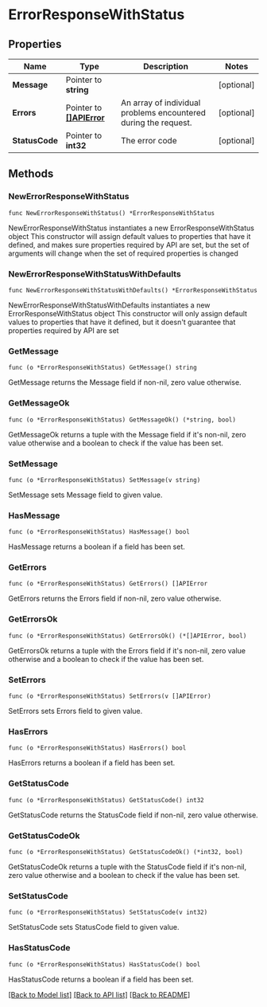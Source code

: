 # ErrorResponseWithStatus

## Properties

Name | Type | Description | Notes
------------ | ------------- | ------------- | -------------
**Message** | Pointer to **string** |  | [optional] 
**Errors** | Pointer to [**[]APIError**](APIError.md) | An array of individual problems encountered during the request. | [optional] 
**StatusCode** | Pointer to **int32** | The error code | [optional] 

## Methods

### NewErrorResponseWithStatus

`func NewErrorResponseWithStatus() *ErrorResponseWithStatus`

NewErrorResponseWithStatus instantiates a new ErrorResponseWithStatus object
This constructor will assign default values to properties that have it defined,
and makes sure properties required by API are set, but the set of arguments
will change when the set of required properties is changed

### NewErrorResponseWithStatusWithDefaults

`func NewErrorResponseWithStatusWithDefaults() *ErrorResponseWithStatus`

NewErrorResponseWithStatusWithDefaults instantiates a new ErrorResponseWithStatus object
This constructor will only assign default values to properties that have it defined,
but it doesn't guarantee that properties required by API are set

### GetMessage

`func (o *ErrorResponseWithStatus) GetMessage() string`

GetMessage returns the Message field if non-nil, zero value otherwise.

### GetMessageOk

`func (o *ErrorResponseWithStatus) GetMessageOk() (*string, bool)`

GetMessageOk returns a tuple with the Message field if it's non-nil, zero value otherwise
and a boolean to check if the value has been set.

### SetMessage

`func (o *ErrorResponseWithStatus) SetMessage(v string)`

SetMessage sets Message field to given value.

### HasMessage

`func (o *ErrorResponseWithStatus) HasMessage() bool`

HasMessage returns a boolean if a field has been set.

### GetErrors

`func (o *ErrorResponseWithStatus) GetErrors() []APIError`

GetErrors returns the Errors field if non-nil, zero value otherwise.

### GetErrorsOk

`func (o *ErrorResponseWithStatus) GetErrorsOk() (*[]APIError, bool)`

GetErrorsOk returns a tuple with the Errors field if it's non-nil, zero value otherwise
and a boolean to check if the value has been set.

### SetErrors

`func (o *ErrorResponseWithStatus) SetErrors(v []APIError)`

SetErrors sets Errors field to given value.

### HasErrors

`func (o *ErrorResponseWithStatus) HasErrors() bool`

HasErrors returns a boolean if a field has been set.

### GetStatusCode

`func (o *ErrorResponseWithStatus) GetStatusCode() int32`

GetStatusCode returns the StatusCode field if non-nil, zero value otherwise.

### GetStatusCodeOk

`func (o *ErrorResponseWithStatus) GetStatusCodeOk() (*int32, bool)`

GetStatusCodeOk returns a tuple with the StatusCode field if it's non-nil, zero value otherwise
and a boolean to check if the value has been set.

### SetStatusCode

`func (o *ErrorResponseWithStatus) SetStatusCode(v int32)`

SetStatusCode sets StatusCode field to given value.

### HasStatusCode

`func (o *ErrorResponseWithStatus) HasStatusCode() bool`

HasStatusCode returns a boolean if a field has been set.


[[Back to Model list]](../README.md#documentation-for-models) [[Back to API list]](../README.md#documentation-for-api-endpoints) [[Back to README]](../README.md)


